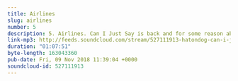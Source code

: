 ```yaml
---
title: Airlines
slug: airlines
number: 5
description: 5. Airlines. Can I Just Say is back and for some reason absolutely full of references to Stanley Kubrick. Join Stu and Gemma for more grubby behind the scenes info on Alan’s open mic career, Kurran’s future in the Disney universe and plans for a forthcoming roast-based Christmas episode of Can I Just Say.<br /><br />Contact us if you want to be our intern at @stuartmcp and @gemmaflynn, we can offer as payment a university-level reference AND more info on CBBC’s Raven.
link-mp3: http://feeds.soundcloud.com/stream/527111913-hatondog-can-i-just-say-a-podcast-about-the-apprentice-ep5-airlines.mp3
duration: "01:07:51"
byte-length: 163043360
pub-date: Fri, 09 Nov 2018 11:39:04 +0000
soundcloud-id: 527111913
---
```

